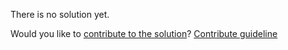 
There is no solution yet.

Would you like to [contribute to the solution](https://github.com/BFEdev/BFE.dev-solutions/blob/main/problem/implement-debounce-with-leading-and-trailing-option_en.md)? [Contribute guideline](https://github.com/BFEdev/BFE.dev-solutions#how-to-contribute)
